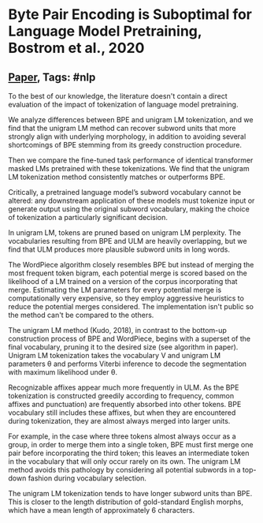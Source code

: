 # Byte Pair Encoding is Suboptimal for Language Model Pretraining, Bostrom et al., 2020

## [Paper](https://arxiv.org/abs/2004.03720), Tags: \#nlp

To the best of our knowledge, the literature doesn't contain a direct evaluation of the impact of tokenization of language model pretraining. 

We analyze differences between BPE and unigram LM tokenization, and we find that the unigram LM method can recover subword units that more strongly align with underlying morphology, in addition to avoiding several shortcomings of BPE stemming from its greedy construction procedure.

Then we compare the fine-tuned task performance of identical transformer masked LMs pretrained with these tokenizations. We find that the unigram LM tokenization method consistently matches or outperforms BPE.

Critically, a pretrained language model’s subword vocabulary cannot be altered: any downstream application of these models must tokenize input or generate output using the original subword vocabulary, making the choice of tokenization a particularly significant decision.

In unigram LM, tokens are pruned based on unigram LM perplexity. The vocabularies resulting from BPE and ULM are heavily overlapping, but we find that ULM produces more plausible subword units in long words.

The WordPiece algorithm closely resembles BPE but instead of merging the most frequent token bigram, each potential merge is scored based on the likelihood of a LM trained on a version of the corpus incorporating that merge. Estimating the LM parameters for every potential merge is computationally very expensive, so they employ aggressive heuristics to reduce the potential merges considered. The implementation isn't public so the method can't be compared to the others.

The unigram LM method (Kudo, 2018), in contrast to the bottom-up construction process of BPE and WordPiece, begins with a superset of the final vocabulary, pruning it to the desired size (see algorithm in paper). Unigram LM tokenization takes the vocabulary V and unigram LM parameters &theta; and performs Viterbi inference to decode the segmentation with maximum likelihood under &theta;.

Recognizable affixes appear much more frequently in ULM. As the BPE tokenization is constructed greedily according to frequency, common affixes  and punctuation) are frequently absorbed into other tokens. BPE vocabulary still includes these affixes, but when they are encountered during tokenization, they are almost always merged into larger units.

For example, in the case where three tokens almost always occur as a group, in order to merge them into a single token, BPE must first merge one pair before incorporating the third token; this leaves an intermediate token in the vocabulary that will only occur rarely on its own. The unigram LM method avoids this pathology by considering all potential subwords in a top-down fashion during vocabulary selection.

The unigram LM tokenization tends to have longer subword units than BPE. This is closer to the length distribution of gold-standard English morphs, which have a mean length of approximately 6 characters.
